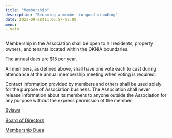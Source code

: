 ```yaml
---
title: "Membership"
description: "Becoming a member in good standing"
date: 2023-09-28T11:05:57-07:00
menu:
- main
---
```


 Membership in the Association shall be open to all residents, property owners, and tenants located within the OKNIA boundaries.

The annual dues are $15 per year.

All members, as defined above, shall have one vote each to cast during attendance at the annual membership meeting when voting is required.

Contact information provided by members and others shall be used solely for the purpose of Association business. The Association shall never release information about its members to anyone outside the Association for any purpose without the express permission of the member.

[Bylaws](/oknia.org.refresh/documents/oknia_bylaws.pdf)

[Board of Directors](/oknia.org.refresh/board)

[Membership Dues](https://givebutter.com/sx2rmk)